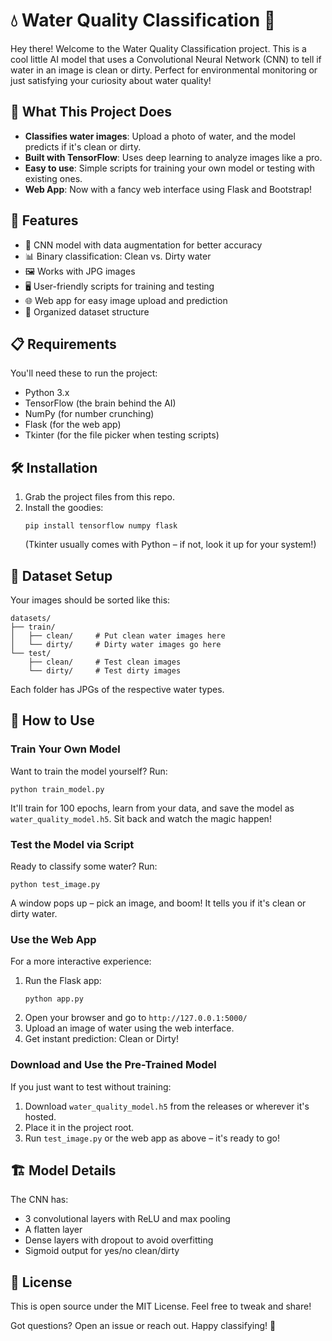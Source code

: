 # 💧 Water Quality Classification 🤖

Hey there! Welcome to the Water Quality Classification project. This is a cool little AI model that uses a Convolutional Neural Network (CNN) to tell if water in an image is clean or dirty. Perfect for environmental monitoring or just satisfying your curiosity about water quality!

## 🌟 What This Project Does
- **Classifies water images**: Upload a photo of water, and the model predicts if it's clean or dirty.
- **Built with TensorFlow**: Uses deep learning to analyze images like a pro.
- **Easy to use**: Simple scripts for training your own model or testing with existing ones.
- **Web App**: Now with a fancy web interface using Flask and Bootstrap!

## 🚀 Features
- 🧠 CNN model with data augmentation for better accuracy
- 📊 Binary classification: Clean vs. Dirty water
- 🖼️ Works with JPG images
- 🖥️ User-friendly scripts for training and testing
- 🌐 Web app for easy image upload and prediction
- 📁 Organized dataset structure

## 📋 Requirements
You'll need these to run the project:
- Python 3.x
- TensorFlow (the brain behind the AI)
- NumPy (for number crunching)
- Flask (for the web app)
- Tkinter (for the file picker when testing scripts)

## 🛠️ Installation
1. Grab the project files from this repo.
2. Install the goodies:
   ```
   pip install tensorflow numpy flask
   ```
   (Tkinter usually comes with Python – if not, look it up for your system!)

## 📂 Dataset Setup
Your images should be sorted like this:
```
datasets/
├── train/
│   ├── clean/     # Put clean water images here
│   └── dirty/     # Dirty water images go here
└── test/
    ├── clean/     # Test clean images
    └── dirty/     # Test dirty images
```
Each folder has JPGs of the respective water types.

## 🎯 How to Use

### Train Your Own Model
Want to train the model yourself? Run:
```
python train_model.py
```
It'll train for 100 epochs, learn from your data, and save the model as `water_quality_model.h5`. Sit back and watch the magic happen!

### Test the Model via Script
Ready to classify some water? Run:
```
python test_image.py
```
A window pops up – pick an image, and boom! It tells you if it's clean or dirty water.

### Use the Web App
For a more interactive experience:
1. Run the Flask app:
   ```
   python app.py
   ```
2. Open your browser and go to `http://127.0.0.1:5000/`
3. Upload an image of water using the web interface.
4. Get instant prediction: Clean or Dirty!

### Download and Use the Pre-Trained Model
If you just want to test without training:
1. Download `water_quality_model.h5` from the releases or wherever it's hosted.
2. Place it in the project root.
3. Run `test_image.py` or the web app as above – it's ready to go!

## 🏗️ Model Details
The CNN has:
- 3 convolutional layers with ReLU and max pooling
- A flatten layer
- Dense layers with dropout to avoid overfitting
- Sigmoid output for yes/no clean/dirty

## 📜 License
This is open source under the MIT License. Feel free to tweak and share!

Got questions? Open an issue or reach out. Happy classifying! 🌊
